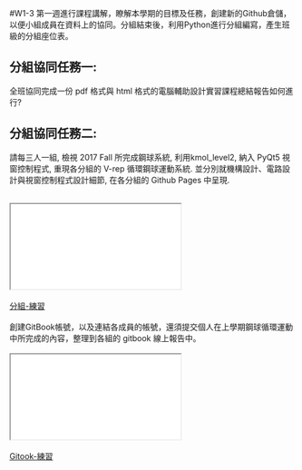 #W1-3
第一週進行課程講解，瞭解本學期的目標及任務，創建新的Github倉儲，以便小組成員在資料上的協同。分組結束後，利用Python進行分組編寫，產生班級的分組座位表。
## 分組協同任務一:
全班協同完成一份 pdf 格式與 html 格式的電腦輔助設計實習課程總結報告如何進行?
## 分組協同任務二:
請每三人一組, 檢視 2017 Fall 所完成鋼球系統, 利用kmol_level2, 納入 PyQt5 視窗控制程式, 重現各分組的 V-rep 循環鋼球運動系統. 並分別就機構設計、電路設計與視窗控制程式設計細節, 在各分組的 Github Pages 中呈現.
</br>
</br>
<iframe src=\\\"https://www.youtube.com/watch?v=ntJZYp6JEH4&feature=youtu.be\\\" style=\\\"border: 0; top: 0; left: 0; width: 100%; height: 100%; position: absolute;\\\" allowfullscreen scrolling=\\\"no\\\"></iframe>
</br>
</br>
<a href="https://www.youtube.com/watch?v=ntJZYp6JEH4&feature=youtu.be">分組-練習</a>
</br>
</br>
創建GitBook帳號，以及連結各成員的帳號，還須提交個人在上學期鋼球循環運動中所完成的內容，整理到各組的 gitbook 線上報告中。
</br>
</br>
<iframe src=\\\"https://www.youtube.com/watch?v=s4uJ4q6QHos&feature=youtu.be\\\" style=\\\"border: 0; top: 0; left: 0; width: 100%; height: 100%; position: absolute;\\\" allowfullscreen scrolling=\\\"no\\\"></iframe>
</br>
</br>
<a href="https://www.youtube.com/watch?v=s4uJ4q6QHos&feature=youtu.be">Gitook-練習</a>
